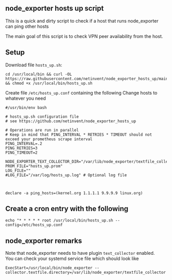 ## node_exporter hosts up script

This is a quick and dirty script to check if a host that runs node_exporter can ping other hosts  

The main goal of this script is to check VPN peer availability from the host.

## Setup

Download file `hosts_up.sh`:

```
cd /usr/local/bin && curl -OL https://raw.githubusercontent.com/netinvent/node_exporter_hosts_up/main/hosts_up.sh && chmod +x /usr/local/bin/hosts_up.sh
```

Create file `/etc/hosts_up.conf` containing the following
Change hosts to whatever you need

```
#/usr/bin/env bash

# hosts_up.sh configuration file
# see https://github.com/netinvent/node_exporter_hosts_up

# Operations are run in parallel
# Keep in mind that PING_INTERVAL * RETRIES * TIMEOUT should not exceed your prometheus scrape interval
PING_INTERVAL=.2
PING_RETRIES=3
PING_TIMEOUT=2

NODE_EXPORTER_TEXT_COLLECTOR_DIR="/var/lib/node_exporter/textfile_collector"
PROM_FILE="hosts_up.prom"
LOG_FILE=""
#LOG_FILE="/var/log/hosts_up.log" # Optional log file



declare -a ping_hosts=(kernel.org 1.1.1.1 9.9.9.9 linux.org)
```

## Create a cron entry with the following

```
echo "* * * * * root /usr/local/bin/hosts_up.sh --config=/etc/hosts_up.conf
```

## node_exporter remarks

Note that node_exporter needs to have plugin `text_collector` enabled.  
You can check your systemd service file which should look like
```
ExecStart=/usr/local/bin/node_exporter --collector.textfile.directory=/var/lib/node_exporter/textfile_collector
```